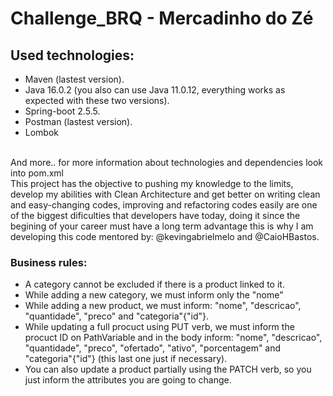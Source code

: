 # Challenge_BRQ - Mercadinho do Zé

## Used technologies: 
- Maven (lastest version).
- Java 16.0.2 (you also can use Java 11.0.12, everything works as expected with these two versions).
- Spring-boot 2.5.5.
- Postman (lastest version).
- Lombok
<br>
And more.. for more information about technologies and dependencies look into pom.xml
<br>
This project has the objective to pushing my knowledge to the limits, develop my abilities with Clean Architecture and get better on writing clean and easy-changing codes,
improving and refactoring codes easily are one of the biggest dificulties that developers have today, doing it since the begining of your career must have a long term advantage
this is why I am developing this code mentored by: @kevingabrielmelo and @CaioHBastos.
<br>

### Business rules: 
- A category cannot be excluded if there is a product linked to it.
- While adding a new category, we must inform only the "nome"
- While adding a new product, we must inform: "nome", "descricao", "quantidade", "preco" and "categoria"{"id"}.
- While updating a full procuct using PUT verb, we must inform the procuct ID on PathVariable and in the body inform: "nome", "descricao", "quantidade", "preco", "ofertado", 
"ativo", "porcentagem" and "categoria"{"id"} (this last one just if necessary).
- You can also update a product partially using the PATCH verb, so you just inform the attributes you are going to change.
